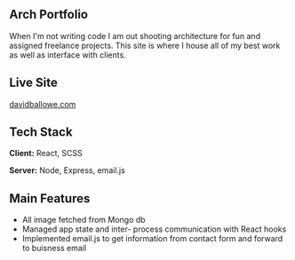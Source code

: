 ## Arch Portfolio
When I'm not writing code I am out shooting architecture for fun and assigned freelance projects. This site is where I house all of my best work as well as interface with clients.

## Live Site
[davidballowe.com](https://davidballowe.com/)

## Tech Stack
**Client:** React, SCSS

**Server:** Node, Express, email.js

## Main Features
- All image fetched from Mongo db
- Managed app state and inter- process communication with React hooks
- Implemented email.js to get information from contact form and forward to buisness email
